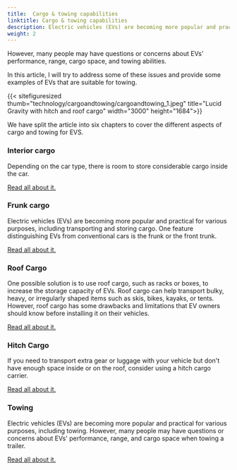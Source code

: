 ```yaml
---
title:  Cargo & towing capabilities
linktitle: Cargo & towing capabilities
description: Electric vehicles (EVs) are becoming more popular and practical for various purposes, including transportation and trailer pulling. 
weight: 2
---
```

<!-- markdownlint-disable MD033 -->

However, many people may have questions or concerns about EVs' performance, range, cargo space, and towing abilities. 

In this article, I will try to address some of these issues and provide some examples of EVs that are suitable for towing.

{{< sitefiguresized thumb="technology/cargoandtowing/cargoandtowing_1.jpeg" title="Lucid Gravity with hitch and roof cargo" width="3000" height="1684">}}

We have split the article into six chapters to cover the different aspects of cargo and towing for EVS. 

### Interior cargo

Depending on the car type, there is room to store considerable cargo inside the car.  

[Read all about it.](interiorcargo/)

### Frunk cargo

Electric vehicles (EVs) are becoming more popular and practical for various purposes, including transporting and storing cargo. One feature distinguishing EVs from conventional cars is the frunk or the front trunk.

[Read all about it.](frunkcargo/)

### Roof Cargo

One possible solution is to use roof cargo, such as racks or boxes, to increase the storage capacity of EVs. Roof cargo can help transport bulky, heavy, or irregularly shaped items such as skis, bikes, kayaks, or tents. However, roof cargo has some drawbacks and limitations that EV owners should know before installing it on their vehicles.

[Read all about it.](roofcargo/)

### Hitch Cargo

If you need to transport extra gear or luggage with your vehicle but don't have enough space inside or on the roof, consider using a hitch cargo carrier.

[Read all about it.](hitchcargo/)

### Towing

Electric vehicles (EVs) are becoming more popular and practical for various purposes, including towing. However, many people may have questions or concerns about EVs' performance, range, and cargo space when towing a trailer.

[Read all about it.](towing/)
